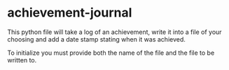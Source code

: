 achievement-journal
===================

This python file will take a log of an achievement, write it into a file of your choosing and add a date stamp
stating when it was achieved.

To initialize you must provide both the name of the file and the file to be written to. 
